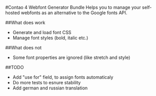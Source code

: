 #Contao 4 Webfont Generator Bundle
Helps you to manage your self-hosted webfonts as an alternative to the Google fonts API.

##What does work
- Generate and load font CSS
- Manage font styles (bold, italic etc.)

##What does not
- Some font properties are ignored (like stretch and style)

##TODO
- Add "use for" field, to assign fonts automaticaly
- Do more tests to esnure stability
- Add german and russian translation